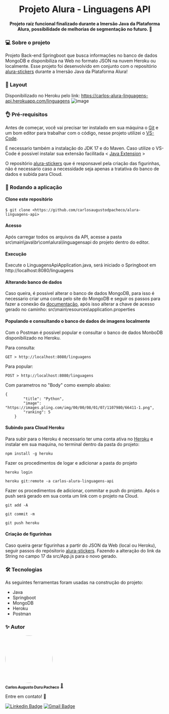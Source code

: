 <h1 align="center">Projeto Alura - Linguagens API</h1>
<h4 align="center"> 
	Projeto raíz funcional finalizado durante a Imersão Java da Plataforma Alura, possibilidade de melhorias de segmentação no futuro. 🚀
</h4>

### 💻 Sobre o projeto

Projeto Back-end Springboot que busca informações no banco de dados MongoDB e disponibiliza na Web no formato JSON na nuvem Heroku ou localmente.
Esse projeto foi desenvolvido em conjunto com o repositório [alura-stickers](https://github.com/carlosaugustodpacheco/alura-stickers) durante a Imersão Java da Plataforma Alura!


### 🎨 Layout

Disponibilizado no Heroku pelo link: https://carlos-alura-linguagens-api.herokuapp.com/linguagens
![image](https://user-images.githubusercontent.com/68930974/181102510-0d4aed1a-1adf-4687-84b8-07f69ed3ebd8.png)

### 👌 Pré-requisitos

Antes de começar, você vai precisar ter instalado em sua máquina o [Git](https://git-scm.com) e um bom editor para trabalhar com o código, nesse projeto utilizei o [VS-Code](https://code.visualstudio.com/).

É necessario também a instalação do JDK 17 e do Maven. Caso utilize o VS-Code é possivel instalar sua extensão facilitada < [Java Extension](https://code.visualstudio.com/docs/java/extensions) >

O repositório [alura-stickers](https://github.com/carlosaugustodpacheco/alura-stickers) que é responsavel pela criação das figurinhas, não é necessario caso a necessidade seja apenas a tratativa do banco de dados e subida para Cloud.

### 🎲 Rodando a aplicação

#### Clone este repositório
```
$ git clone <https://github.com/carlosaugustodpacheco/alura-linguagens-api>
```
#### Acesso
Após carregar todos os arquivos da API, acesse a pasta src\main\java\br\com\alura\linguagensapi do projeto dentro do editor.

#### Execução
Execute o LinguagensApiApplication.java, será iniciado o Springboot em http://localhost:8080/linguagens

#### Alterando banco de dados
Caso queira, é possivel alterar o banco de dados MongoDB, para isso é necessario criar uma conta pelo site do MongoDB e seguir os passos para fazer a conexão da [documentação](https://www.mongodb.com/docs/atlas/connect-to-database-deployment/#connect-to-a-cluster), após isso alterar a chave de acesso gerado no caminho: src\main\resources\application.properties

#### Populando e consultando o banco de dados de imagens localmente
Com o Postman é possivel popular e consultar o banco de dados MonboDB disponibilizado no Heroku.

Para consulta:
```
GET > http://localhost:8080/linguagens
```
Para popular:
```
POST > http://localhost:8080/linguagens
```
Com parametros no "Body" como exemplo abaixo:
```
{
        "title": "Python",
        "image": "https://images.pling.com/img/00/00/08/01/07/1107980/66411-1.png",
        "ranking": 5
    }
```

#### Subindo para Cloud Heroku
Para subir para o Heroku é necessario ter uma conta ativa no [Heroku](https://dashboard.heroku.com/apps) e instalar em sua maquina, no terminal dentro da pasta do projeto:
```
npm install -g heroku
```
Fazer os procedimentos de logar e adicionar a pasta do projeto
```
heroku login
```
```
heroku git:remote -a carlos-alura-linguagens-api
```
Fazer os procedimentos de adicionar, commitar e push do projeto. Após o push será gerado em sua conta um link com o projeto na Cloud.
```
git add -A
```
```
git commit -m
```
```
git push heroku
```

#### Criação de figurinhas
Caso queira gerar figurinhas a partir do JSON da Web (local ou Heroku), seguir passos do repósitorio [alura-stickers](https://github.com/carlosaugustodpacheco/alura-stickers). Fazendo a alteração do link da String no campo 17 da src/App.js para o novo gerado.

### 🛠 Tecnologias

As seguintes ferramentas foram usadas na construção do projeto:

- Java
- Springboot
- MongoDB
- Heroku
- Postman

### ✨ Autor
<a href="https://github.com/carlosaugustodpacheco">
 <img style="border-radius: 50%;" src="https://user-images.githubusercontent.com/68930974/181088945-0a13c969-27ee-46b0-86ee-123d7dea7a89.png" width="150px;" alt=""/>
 <br />
 <sub><b>Carlos Augusto Duru Pacheco</b></sub></a> <a href="https://github.com/carlosaugustodpacheco" title="Rocketseat">🚀</a>
 
  Entre em contato! 👋
  
 [![Linkedin Badge](https://img.shields.io/badge/-Carlos-blue?style=flat-square&logo=Linkedin&logoColor=white&link=https://www.linkedin.com/in/carlosaugustodpacheco/)](https://www.linkedin.com/in/carlosaugustodpacheco/) 
[![Gmail Badge](https://img.shields.io/badge/-carlosaugustodpacheco@gmail.com-c14438?style=flat-square&logo=Gmail&logoColor=white&link=mailto:carlosaugustodpacheco@gmail.com)](mailto:carlosaugustodpacheco@gmail.com)

